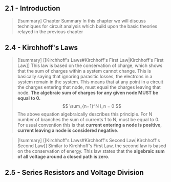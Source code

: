 
## 2.1 - Introduction 

>[!summary] Chapter Summary
>In this chapter we will discuss techniques for circuit analysis which build upon the basic theories relayed in the previous chapter


## 2.4 - Kirchhoff's Laws

>[!summary] [[Kirchhoff's Laws#Kirchhoff's First Law|Kirchhoff's First Law]]
>This law is based on the conservation of charge, which shows that the sum of charges within a system cannot change. This is basically saying that ignoring parasitic losses, the electrons in a system remain in the system. This means that at any point in a circuit the charges entering that node, must equal the charges leaving that node. **The algebraic sum of charges for any given node MUST be equal to 0.** 
>$$ \sum_{n=1}^N i_n = 0 $$
>The above equation algebraically describes this principle. For N number of branches the sum of currents 1 to N, must be equal to 0. For usual convention this is that **current entering a node is positive**, **current leaving a node is considered negative.**

>[!summary] [[Kirchhoff's Laws#Kirchhoff's Second Law|Kirchhoff's Second Law]]
>Similar to Kirchhoff's First Law, the second law is based on the conservation of energy. This law states that the **algebraic sum of all voltage around a closed path is zero**.

## 2.5 - Series Resistors and Voltage Division
